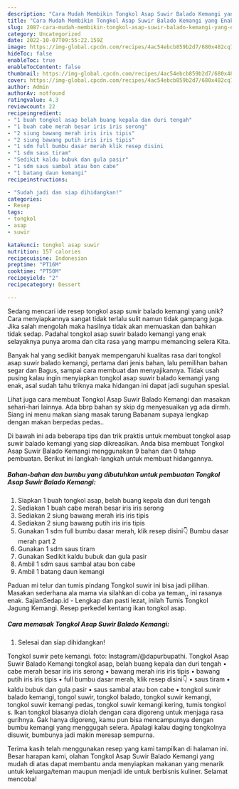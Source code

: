 ```yaml
---
description: "Cara Mudah Membikin Tongkol Asap Suwir Balado Kemangi yang Enak"
title: "Cara Mudah Membikin Tongkol Asap Suwir Balado Kemangi yang Enak"
slug: 2087-cara-mudah-membikin-tongkol-asap-suwir-balado-kemangi-yang-enak
category: Uncategorized
date: 2022-10-07T09:55:22.159Z
image: https://img-global.cpcdn.com/recipes/4ac54ebcb859b2d7/680x482cq70/tongkol-asap-suwir-balado-kemangi-foto-resep-utama.jpg
hideToc: false
enableToc: true
enableTocContent: false
thumbnail: https://img-global.cpcdn.com/recipes/4ac54ebcb859b2d7/680x482cq70/tongkol-asap-suwir-balado-kemangi-foto-resep-utama.jpg
cover: https://img-global.cpcdn.com/recipes/4ac54ebcb859b2d7/680x482cq70/tongkol-asap-suwir-balado-kemangi-foto-resep-utama.jpg
author: Admin
authorAv: notfound
ratingvalue: 4.3
reviewcount: 22
recipeingredient:
- "1 buah tongkol asap belah buang kepala dan duri tengah"
- "1 buah cabe merah besar iris iris serong"
- "2 siung bawang merah iris iris tipis"
- "2 siung bawang putih iris iris tipis"
- "1 sdm full bumbu dasar merah klik resep disini                      Bumbu dasar merah part 2"
- "1 sdm saus tiram"
- "Sedikit kaldu bubuk dan gula pasir"
- "1 sdm saus sambal atau bon cabe"
- "1 batang daun kemangi"
recipeinstructions:

- "Sudah jadi dan siap dihidangkan!"
categories:
- Resep
tags:
- tongkol
- asap
- suwir

katakunci: tongkol asap suwir 
nutrition: 157 calories
recipecuisine: Indonesian
preptime: "PT16M"
cooktime: "PT50M"
recipeyield: "2"
recipecategory: Dessert

---
```





Sedang mencari ide resep tongkol asap suwir balado kemangi yang unik? Cara menyiapkannya sangat tidak terlalu sulit namun tidak gampang juga. Jika salah mengolah maka hasilnya tidak akan memuaskan dan bahkan tidak sedap. Padahal tongkol asap suwir balado kemangi yang enak selayaknya punya aroma dan cita rasa yang mampu memancing selera Kita.





Banyak hal yang sedikit banyak mempengaruhi kualitas rasa dari tongkol asap suwir balado kemangi, pertama dari jenis bahan, lalu pemilihan bahan segar dan Bagus, sampai cara membuat dan menyajikannya. Tidak usah pusing kalau ingin menyiapkan tongkol asap suwir balado kemangi yang enak,      asal sudah tahu triknya maka hidangan ini dapat jadi suguhan spesial.














Lihat juga cara membuat Tongkol Asap Suwir Balado Kemangi dan masakan sehari-hari lainnya. Ada bbrp bahan sy skip dg menyesuaikan yg ada dirmh. Siang ini menu makan siang masak tarung Babanam supaya lengkap dengan makan berpedas pedas..






Di bawah ini ada beberapa tips dan trik praktis untuk membuat tongkol asap suwir balado kemangi yang siap dikreasikan. Anda bisa membuat Tongkol Asap Suwir Balado Kemangi menggunakan 9 bahan dan 0 tahap pembuatan. Berikut ini langkah-langkah untuk membuat hidangannya.

<!--inarticleads1-->

##### Bahan-bahan dan bumbu yang dibutuhkan untuk pembuatan Tongkol Asap Suwir Balado Kemangi:

1. Siapkan 1 buah tongkol asap, belah buang kepala dan duri tengah
1. Sediakan 1 buah cabe merah besar iris iris serong
1. Sediakan 2 siung bawang merah iris iris tipis
1. Sediakan 2 siung bawang putih iris iris tipis
1. Gunakan 1 sdm full bumbu dasar merah, klik resep disini👇                      Bumbu dasar merah part 2
1. Gunakan 1 sdm saus tiram
1. Gunakan Sedikit kaldu bubuk dan gula pasir
1. Ambil 1 sdm saus sambal atau bon cabe
1. Ambil 1 batang daun kemangi


Paduan mi telur dan tumis pindang Tongkol suwir ini bisa jadi pilihan. Masakan sederhana ala mama via silahkan di coba ya teman,, ini rasanya enak. SajianSedap.id - Lengkap dan pasti lezat, inilah Tumis Tongkol Jagung Kemangi. Resep perkedel kentang ikan tongkol asap. 

<!--inarticleads2-->

##### Cara memasak Tongkol Asap Suwir Balado Kemangi:


1. Selesai dan siap dihidangkan!

Tongkol suwir pete kemangi. foto: Instagram/@dapurbupathi. Tongkol Asap Suwir Balado Kemangi tongkol asap, belah buang kepala dan duri tengah • cabe merah besar iris iris serong • bawang merah iris iris tipis • bawang putih iris iris tipis • full bumbu dasar merah, klik resep disini👇 • saus tiram • kaldu bubuk dan gula pasir • saus sambal atau bon cabe • tongkol suwir balado kemangi, tongol suwir, tongkol balado, tongkol suwir kemangi, tongkol suwir kemangi pedas, tongkol suwir kemangi kering, tumis tongkol s. Ikan tongkol biasanya diolah dengan cara digoreng untuk menjaga rasa gurihnya. Gak hanya digoreng, kamu pun bisa mencampurnya dengan bumbu kemangi yang menggugah selera. Apalagi kalau daging tongkolnya disuwir, bumbunya jadi makin meresap sempurna. 

Terima kasih telah menggunakan resep yang kami tampilkan di halaman ini. Besar harapan kami, olahan Tongkol Asap Suwir Balado Kemangi yang mudah di atas dapat membantu anda menyiapkan makanan yang menarik untuk keluarga/teman maupun menjadi ide untuk berbisnis kuliner. Selamat mencoba!
